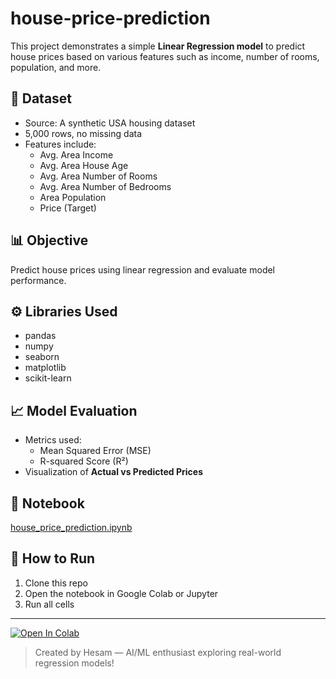 # house-price-prediction
This project demonstrates a simple **Linear Regression model** to predict house prices based on various features such as income, number of rooms, population, and more.

## 📁 Dataset
- Source: A synthetic USA housing dataset
- 5,000 rows, no missing data
- Features include:
  - Avg. Area Income
  - Avg. Area House Age
  - Avg. Area Number of Rooms
  - Avg. Area Number of Bedrooms
  - Area Population
  - Price (Target)

## 📊 Objective
Predict house prices using linear regression and evaluate model performance.

## ⚙️ Libraries Used
- pandas
- numpy
- seaborn
- matplotlib
- scikit-learn

## 📈 Model Evaluation
- Metrics used:
  - Mean Squared Error (MSE)
  - R-squared Score (R²)
- Visualization of **Actual vs Predicted Prices**

## 📓 Notebook
[house_price_prediction.ipynb](./house_price_prediction.ipynb)

## 🚀 How to Run
1. Clone this repo
2. Open the notebook in Google Colab or Jupyter
3. Run all cells

---
[![Open In Colab](https://colab.research.google.com/assets/colab-badge.svg)](https://colab.research.google.com/github/Hesam-AI/house-price-prediction/blob/main/house_price_prediction.ipynb)
> Created by Hesam — AI/ML enthusiast exploring real-world regression models!
